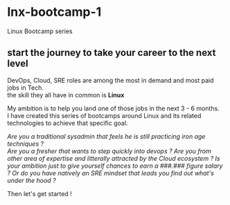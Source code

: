 # lnx-bootcamp-1
Linux Bootcamp series

## start the journey to take your career to the next level

DevOps, Cloud, SRE roles are among the most in demand and most paid jobs in Tech.  
the skill they all have in common is **Linux**  

My ambition is to help you land one of those jobs in the next 3 - 6 months.  
I have created this series of bootcamps around Linux and its related technologies to achieve that specific goal. 

*Are you a traditional sysadmin that feels he is still practicing iron age techniques ?*  
*Are you a fresher that wants to step quickly into devops ?*
*Are you from other area of expertise and litterally attracted by the Cloud ecosystem ?*
*Is your ambition just to give yourself chances to earn a ###.### figure salary ?*
*Or do you have natively an SRE mindset that leads you find out what's under the hood ?*

Then let's get started !

